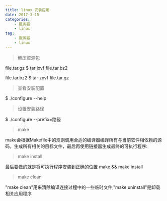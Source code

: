 ```yaml
---
title: linux 安装应用
date: 2017-3-15
categories:
    - 服务器
    - linux
tag:
    - 服务器
    - linux
---
```

<!--more-->

> 解压资源包

file.tar.gz
$ tar jxvf file.tar.bz2

file.tar.bz2
$ tar zxvf file.tar.gz

> 查看安装配置

$ ./configure --help

> 设置安装路径

$ ./configure --prefix=路径

> make

make会根据Makefile中的规则调用合适的编译器编译所有与当前软件相依赖的源码，生成所有相关的目标文件，最后再使用链接器生成最终的可执行程序:

> make install

最后要做的就是将可执行程序安装到正确的位置 make && make install

> make clean

"make clean"用来清除编译连接过程中的一些临时文件,"make uninstall"是卸载相关应用程序
